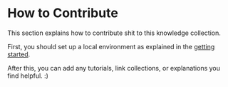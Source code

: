 # How to Contribute

This section explains how to contribute shit to this knowledge collection.

First, you should set up a local environment as explained in the [getting started](./getting_started.md).

After this, you can add any tutorials, link collections, or explanations you find helpful. :)

